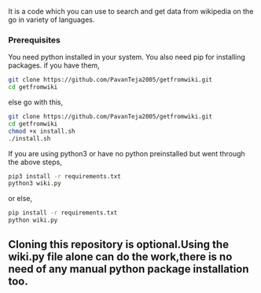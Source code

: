 It is a code which you can use to search and get data from wikipedia on the go in variety of languages.

### Prerequisites
You need python installed in your system. You also need pip for installing packages.
if you have them,
```bash
git clone https://github.com/PavanTeja2005/getfromwiki.git
cd getfromwiki
```
else go with this,
```bash
git clone https://github.com/PavanTeja2005/getfromwiki.git
cd getfromwiki
chmod +x install.sh
./install.sh
```
If you are using python3 or have no python preinstalled but went through the above steps,
```bash
pip3 install -r requirements.txt
python3 wiki.py
```
or else,
```bash
pip install -r requirements.txt
python wiki.py
```

## Cloning this repository is optional.Using the wiki.py file alone can do the work,there is no need of any manual python package installation too.
